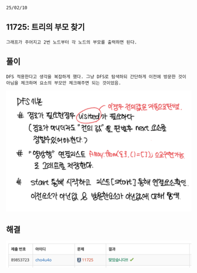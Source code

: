 `25/02/10`

## 11725: 트리의 부모 찾기

```Plain text
그래프가 주어지고 2번 노드부터 각 노드의 부모를 출력하면 된다.
```

## 풀이

```Plain text
DFS 적용한다고 생각을 복잡하게 했다. 그냥 DFS로 탐색하되 간단하게 이전에 방문한 것이 아님을 체크하며 요소의 부모만 체크해주면 되는 것이었음.

```

![alt text](image-1.png)

## 해결

![alt text](image.png)
